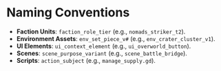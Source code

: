# Naming Conventions

- **Faction Units**: `faction_role_tier` (e.g., `nomads_striker_t2`).
- **Environment Assets**: `env_set_piece_v#` (e.g., `env_crater_cluster_v1`).
- **UI Elements**: `ui_context_element` (e.g., `ui_overworld_button`).
- **Scenes**: `scene_purpose_variant` (e.g., `scene_battle_bridge`).
- **Scripts**: `action_subject` (e.g., `manage_supply.gd`).
